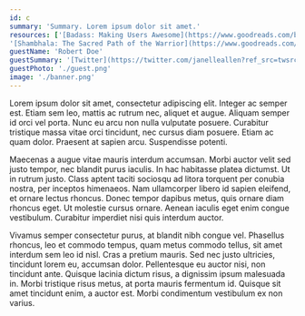 ```yaml
---
id: c
summary: 'Summary. Lorem ipsum dolor sit amet.'
resources: ['[Badass: Making Users Awesome](https://www.goodreads.com/book/show/24737268-badass)',
'[Shambhala: The Sacred Path of the Warrior](https://www.goodreads.com/book/show/336248.Shambhala)']
guestName: 'Robert Doe'
guestSummary: '[Twitter](https://twitter.com/janelleallen?ref_src=twsrc%5Egoogle%7Ctwcamp%5Eserp%7Ctwgr%5Eauthor)'
guestPhoto: './guest.png'
image: './banner.png'
---
```


Lorem ipsum dolor sit amet, consectetur adipiscing elit. Integer ac semper est. Etiam sem leo, mattis ac rutrum nec, aliquet et augue. Aliquam semper id orci vel porta. Nunc eu arcu non nulla vulputate posuere. Curabitur tristique massa vitae orci tincidunt, nec cursus diam posuere. Etiam ac quam dolor. Praesent at sapien arcu. Suspendisse potenti.

Maecenas a augue vitae mauris interdum accumsan. Morbi auctor velit sed justo tempor, nec blandit purus iaculis. In hac habitasse platea dictumst. Ut in rutrum justo. Class aptent taciti sociosqu ad litora torquent per conubia nostra, per inceptos himenaeos. Nam ullamcorper libero id sapien eleifend, et ornare lectus rhoncus. Donec tempor dapibus metus, quis ornare diam rhoncus eget. Ut molestie cursus ornare. Aenean iaculis eget enim congue vestibulum. Curabitur imperdiet nisi quis interdum auctor.

Vivamus semper consectetur purus, at blandit nibh congue vel. Phasellus rhoncus, leo et commodo tempus, quam metus commodo tellus, sit amet interdum sem leo id nisl. Cras a pretium mauris. Sed nec justo ultricies, tincidunt lorem eu, accumsan dolor. Pellentesque eu auctor nisi, non tincidunt ante. Quisque lacinia dictum risus, a dignissim ipsum malesuada in. Morbi tristique risus metus, at porta mauris fermentum id. Quisque sit amet tincidunt enim, a auctor est. Morbi condimentum vestibulum ex non varius.